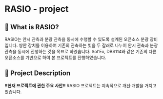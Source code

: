 # RASIO - project 
## 🤔 What is RASIO?
RASIO는 안시 관측과 분광 관측을 동시에 수행할 수 있도록 설계된 오픈소스 분광 장비입니다. 쌍안 장치를 이용하여 기존의 관측하는 빛을 두 갈래로 나누어 안시 관측과 분광 관측을 동시에 진행하는 것을 목표로 하였습니다. Sol'Ex, DBS114와 같은 기존의 다른 오픈소스를 기반으로 하여 본 프로젝트를 진행하였습니다.

## 👀 Project Description

**‼️현재 프로젝트에 관한 주요 사안‼️**
RASIO 프로젝트는 지속적으로 개선·개발을 거치고 있습니다. 
